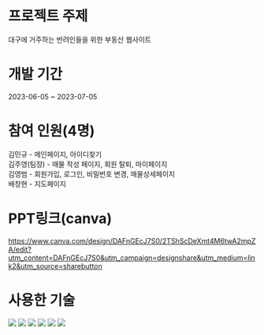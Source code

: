 # 프로젝트 주제
대구에 거주하는 반려인들을 위한 부동산 웹사이트

# 개발 기간
2023-06-05 ~ 2023-07-05

# 참여 인원(4명)
김민규 - 메인페이지, 아이디찾기 <br>
김주영(팀장) - 매물 작성 페이지, 회원 탈퇴, 마이페이지<br>
김영범 - 회원가입, 로그인, 비밀번호 변경, 매물상세페이지 <br>
배창현 - 지도페이지 <br>

# PPT링크(canva)
https://www.canva.com/design/DAFnGEcJ7S0/2TShScDeXmt4M6twA2mpZA/edit?utm_content=DAFnGEcJ7S0&utm_campaign=designshare&utm_medium=link2&utm_source=sharebutton

# 사용한 기술
<img src="https://img.shields.io/badge/Visual Studio Code-007ACC?style=flat-square&logo=Visual Studio Code&logoColor=white"/>
<img src="https://img.shields.io/badge/PHP-777BB4?style=flat-square&logo=php&logoColor=white"/>
<img src="https://img.shields.io/badge/MariaDB-003545?style=flat-square&logo=mariaDB&logoColor=white"/>
<img src="https://img.shields.io/badge/HTML5-E34F26?style=flat-square&logo=html5&logoColor=white"/>
<img src="https://img.shields.io/badge/CSS3-1572B6?style=flat-square&logo=css3&logoColor=white"/>
<img src="https://img.shields.io/badge/tailwindcss-#06B6D4?style=for-the-badge&logo=tailwindcss&logoColor=white">
